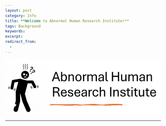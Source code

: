```yaml
---
layout: post
category: Info
title: **Welcome to Abnormal Human Research Institute!**
tags: Background
keywords: 
excerpt: 
redirect_from:
  - 
---
```


![title](\assets\images\abnormal_man.png)

---




